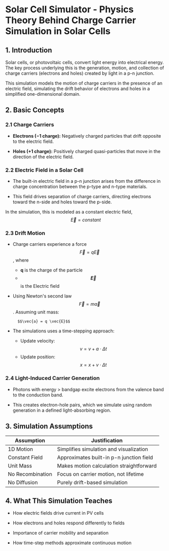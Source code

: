 # Solar Cell Simulator - Physics Theory Behind Charge Carrier Simulation in Solar Cells

## 1. Introduction

Solar cells, or photovoltaic cells, convert light energy into electrical energy. The key process underlying this is the generation, motion, and collection of charge carriers (electrons and holes) created by light in a p-n junction.

This simulation models the motion of charge carriers in the presence of an electric field, simulating the drift behavior of electrons and holes in a simplified one-dimensional domain.


## 2. Basic Concepts

### 2.1 Charge Carriers
 - __Electrons (−1 charge):__ Negatively charged particles that drift opposite to the electric field.

- __Holes (+1 charge):__ Positively charged quasi-particles that move in the direction of the electric field.

### 2.2 Electric Field in a Solar Cell
- The built-in electric field in a p-n junction arises from the difference in charge concentration between the p-type and n-type materials.

- This field drives separation of charge carriers, directing electrons toward the n-side and holes toward the p-side.

In the simulation, this is modeled as a constant electric field, 
$$\vec{E} = constant$$

### 2.3 Drift Motion

- Charge carriers experience a force $$\vec{F} = q\vec{E}$$, where
    
    - **q** is the charge of the particle
    - **$$\vec{E}$$** is the Electric field

- Using Newton's second law $$\vec{F} = m\vec{a}$$. Assuming unit mass:

        $$\vec{a} = q \vec{E}$$

- The simulations uses a time-stepping approach:

    - Update velocity: $$v = v + a⋅\Delta t$$
    - Update position: $$x = x + v⋅\Delta t$$

### 2.4 Light-Induced Carrier Generation
- Photons with energy > bandgap excite electrons from the valence band to the conduction band.

- This creates electron-hole pairs, which we simulate using random generation in a defined light-absorbing region.


## 3. Simulation Assumptions

| Assumption       | Justification                                 |
| ---------------- | --------------------------------------------- |
| 1D Motion        | Simplifies simulation and visualization       |
| Constant Field   | Approximates built-in p-n junction field      |
| Unit Mass        | Makes motion calculation straightforward      |
| No Recombination | Focus on carrier motion, not lifetime         |
| No Diffusion     | Purely drift-based simulation                 |

## 4. What This Simulation Teaches
- How electric fields drive current in PV cells

- How electrons and holes respond differently to fields

- Importance of carrier mobility and separation

- How time-step methods approximate continuous motion

